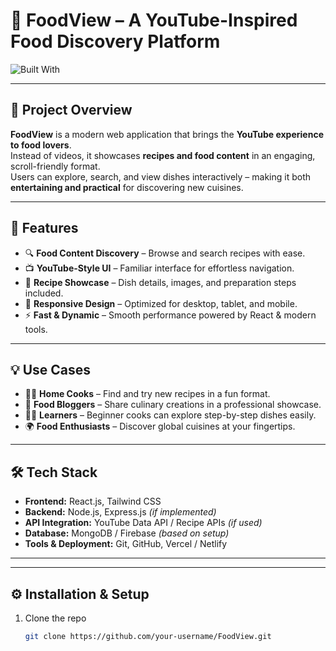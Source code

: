 # 🍴 FoodView – A YouTube-Inspired Food Discovery Platform


![Built With](https://img.shields.io/badge/Built%20With-React%2C%20TailwindCSS%2C%20Node.js-blue)

---

## 🚀 Project Overview
**FoodView** is a modern web application that brings the **YouTube experience to food lovers**.  
Instead of videos, it showcases **recipes and food content** in an engaging, scroll-friendly format.  
Users can explore, search, and view dishes interactively – making it both **entertaining and practical** for discovering new cuisines.  

---

## 🎯 Features
- 🔍 **Food Content Discovery** – Browse and search recipes with ease.  
- 📺 **YouTube-Style UI** – Familiar interface for effortless navigation.  
- 🍲 **Recipe Showcase** – Dish details, images, and preparation steps included.  
- 📱 **Responsive Design** – Optimized for desktop, tablet, and mobile.  
- ⚡ **Fast & Dynamic** – Smooth performance powered by React & modern tools.  

---

## 💡 Use Cases
- 👩‍🍳 **Home Cooks** – Find and try new recipes in a fun format.  
- 🍕 **Food Bloggers** – Share culinary creations in a professional showcase.  
- 🧑‍🎓 **Learners** – Beginner cooks can explore step-by-step dishes easily.  
- 🌍 **Food Enthusiasts** – Discover global cuisines at your fingertips.  

---

## 🛠 Tech Stack
- **Frontend:** React.js, Tailwind CSS  
- **Backend:** Node.js, Express.js *(if implemented)*  
- **API Integration:** YouTube Data API / Recipe APIs *(if used)*  
- **Database:** MongoDB / Firebase *(based on setup)*  
- **Tools & Deployment:** Git, GitHub, Vercel / Netlify  

---



---

## ⚙️ Installation & Setup
1. Clone the repo  
   ```bash
   git clone https://github.com/your-username/FoodView.git
